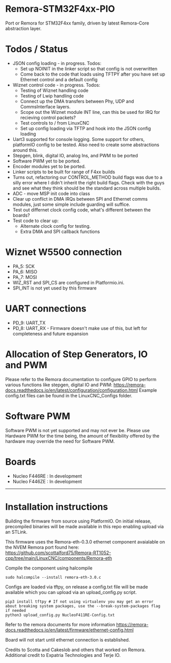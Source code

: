 # Remora-STM32F4xx-PIO
Port or Remora for STM32F4xx family, driven by latest Remora-Core abstraction layer.

# Todos / Status
- JSON config loading - in progress. Todos:
    - Set up NOINIT in the linker script so that config is not overwritten
    - Come back to the code that loads using TFTPY after you have set up Ethernet control and a default config
- Wiznet control code - in progress. Todos:
    - Testing of Wiznet handling code
    - Testing of Lwip handling code
    - Connect up the DMA transfers between Phy, UDP and CommsInterface layers. 
    - Scope out the Wiznet module INT line, can this be used for IRQ for recieving control packets?    
    - Test controls to / from LinuxCNC
    - Set up config loading via TFTP and hook into the JSON config loading
- Uart3 supported for console logging. Some support for others, platformIO config to be tested. Also need to create some abstractions around this.
- Stepgen, blink, digital IO, analog Ins, and PWM to be ported
- Software PWM yet to be ported.
- Encoder modules yet to be ported.
- Linker scripts to be built for range of F4xx builds
- Turns out, refactoring our CONTROL_METHOD build flags was due to a silly error where I didn't inherit the right build flags. Check with the guys and see what they think should be the standard across multiple builds.
- ADC - move MSP init code into class
- Clear up conflict in DMA IRQs between SPI and Ethernet comms modules, just some simple include guarding will suffice.
- Test out differnet clock config code, what's different between the boards?
- Test code to clear up:
    - Alternate clock config for testing.
    - Extra DMA and SPI callback functions



# Wiznet W5500 connection
- PA_5: SCK
- PA_6: MISO
- PA_7: MOSI
- WIZ_RST and SPI_CS are configured in Platformio.ini. 
- SPI_INT is not yet used by this firmware

# UART connections
- PD_9: UART_TX
- PD_8: UART_RX - Firmware doesn't make use of this, but left for completeness and future expansion

# Allocation of Step Generators, IO and PWM
Please refer to the Remora documentation to configure GPIO to perform various functions like stepgen, digital IO and PWM: https://remora-docs.readthedocs.io/en/latest/configuration/configuration.html
Example config.txt files can be found in the LinuxCNC_Configs folder. 

# Software PWM
Software PWM is not yet supported and may not ever be. Please use Hardware PWM for the time being, the amount of flexibility offered by the hardware may override the need for Software PWM. 

# Boards
- Nucleo F446RE : In development
- Nucleo F446ZE : In development

------------------------------------------

# Installation instructions
Building the firmware from source using PlatformIO. On initial release, precompiled binaries will be made available in this repo enabling upload via an STLink. 

This firmware uses the Remora-eth-0.3.0 ethernet component avaialable on the NVEM Remora port found here: https://github.com/scottalford75/Remora-RT1052-cpp/tree/main/LinuxCNC/components/Remora-eth

Compile the component using halcompile
```
sudo halcompile --install remora-eth-3.0.c
```

Configs are loaded via tftpy, on release a config.txt file will be made available which you can upload via an upload_config.py script.
```
pip3 install tftpy # If not using virtualenv you may get an error about breaking system packages, use the --break-system-packages flag if needed
python3 upload_config.py NucleoF411RE-Config.txt
```

Refer to the remora documents for more information
https://remora-docs.readthedocs.io/en/latest/firmware/ethernet-config.html

Board will not start until ethernet connection is established. 

Credits to Scotta and Cakeslob and others that worked on Remora. Additional credit to Expatria Technologies and Terje IO. 